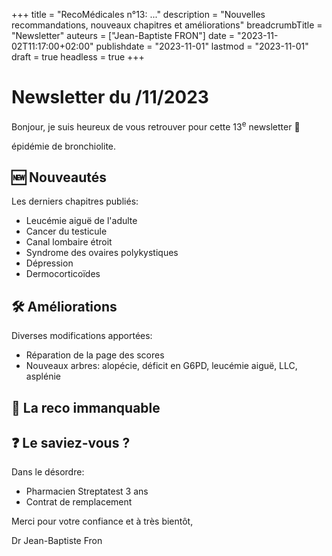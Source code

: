 +++
title = "RecoMédicales n°13:  ..."
description = "Nouvelles recommandations, nouveaux chapitres et améliorations"
breadcrumbTitle = "Newsletter"
auteurs = ["Jean-Baptiste FRON"]
date = "2023-11-02T11:17:00+02:00"
publishdate = "2023-11-01"
lastmod = "2023-11-01"
draft = true
headless = true
+++

# Newsletter du /11/2023

Bonjour, je suis heureux de vous retrouver pour cette 13<sup>e</sup> newsletter 📰

épidémie de bronchiolite.

## 🆕 Nouveautés

Les derniers chapitres publiés:

- Leucémie aiguë de l'adulte
- Cancer du testicule
- Canal lombaire étroit
- Syndrome des ovaires polykystiques
- Dépression
- Dermocorticoïdes

## 🛠️ Améliorations

Diverses modifications apportées:

- Réparation de la page des scores
- Nouveaux arbres: alopécie, déficit en G6PD, leucémie aiguë, LLC, asplénie

## 🔖 La reco immanquable



## ❓ Le saviez-vous ?

Dans le désordre:

- Pharmacien Streptatest 3 ans
- Contrat de remplacement

Merci pour votre confiance et à très bientôt,

Dr Jean-Baptiste Fron
